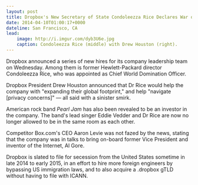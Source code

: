 ```yaml
---
layout: post
title: Dropbox's New Secretary of State Condoleezza Rice Declares War on Box.com
date: 2014-04-10T01:00:17+0000
dateline: San Francisco, CA
lead:
    image: http://i.imgur.com/dyb3U6e.jpg
    caption: Condoleezza Rice (middle) with Drew Houston (right).
---
```


Dropbox announced a series of new hires for its company leadership team on
Wednesday. Among them is former Hewlett-Packard director Condoleezza Rice, who
was appointed as Chief World Domination Officer.

Dropbox President Drew Houston announced that Dr Rice would help the company
with "expanding their global footprint," and help "navigate [privacy
concerns]" — all said with a sinister smirk.

American rock band _Pearl Jam_ has also been revealed to be an investor in the
company. The band's lead singer Eddie Vedder and Dr Rice are now no longer
allowed to be in the same room as each other.

Competitor Box.com's CEO Aaron Levie was not fazed by the news, stating that the
company was in talks to bring on-board former Vice President and inventor of the
Internet, Al Gore.

Dropbox is slated to file for secession from the United States sometime in late
2014 to early 2015, in an effort to hire more foreign engineers by bypassing US
immigration laws, and to also acquire a .dropbox gTLD without having to file
with ICANN.
